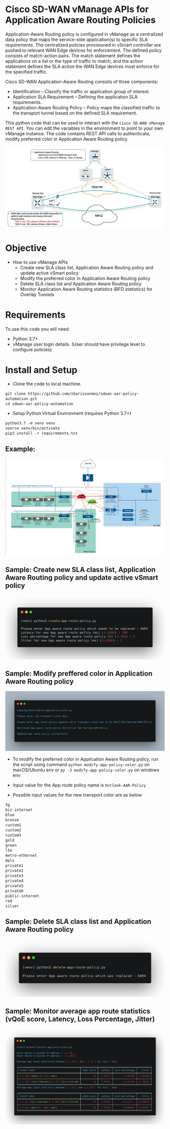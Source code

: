 # Cisco SD-WAN vManage APIs for Application Aware Routing Policies

Application-Aware Routing policy is configured in vManage as a centralized data policy that maps the service-side application(s) to specific SLA requirements. The centralized policies provisioned in vSmart controller are pushed to relevant WAN Edge devices for enforcement. The defined policy consists of match-action pairs. The match statement defines the applications on a list or the type of traffic to match, and the action statement defines the SLA action the WAN Edge devices must enforce for the specified traffic.

Cisco SD-WAN Application-Aware Routing consists of three components:
* Identification – Classify the traffic or application group of interest.
* Application SLA Requirement – Defining the application SLA requirements.
* Application-Aware Routing Policy – Policy maps the classified traffic to the transport tunnel based on the defined SLA requirement.

This python code that can be used to interact with the `Cisco SD-WAN vManage REST API`. You can edit the variables in the environment to point to your own vManage instance. The code contains REST API calls to authenticate, modify preferred color in Application Aware Routing policy.

![sdwan-aar](./images/sdwan-aar.png)

# Objective 

*   How to use vManage APIs
    - Create new SLA class list, Application Aware Routing policy and update active vSmart policy
    - Modify the preferred color in Application Aware Routing policy
    - Delete SLA class list and Application Aware Routing policy
    - Monitor Application Aware Routing statistics (BFD statistics) for Overlay Tunnels

# Requirements

To use this code you will need:

* Python 3.7+
* vManage user login details. (User should have privilege level to configure policies)

# Install and Setup

- Clone the code to local machine.

```
git clone https://github.com/sbarissonmez/sdwan-aar-policy-automation.git
cd sdwan-aar-policy-automation
```
- Setup Python Virtual Environment (requires Python 3.7+)

```
python3.7 -m venv venv
source venv/bin/activate
pip3 install -r requirements.txt
```

## Example:

![Topology](./images/sdwan-topology.png)

## Sample: Create new SLA class list, Application Aware Routing policy and update active vSmart policy

![sample-create](./images/create_app.png)

## Sample: Modify preffered color in Application Aware Routing policy

![sample-modify](./images/modify_app.png)

- To modify the preferred color in Application Aware Routing policy, run the script using command `python modify-app-policy-color.py` on macOS/Ubuntu env or `py -3 modify-app-policy-color.py` on windows env

- Input value for the App route policy name is `Outlook-AAR-Policy`

- Possible input values for the new transport color are as below 

```
3g
biz-internet
blue
bronze
custom1
custom2
custom3
gold
green
lte
metro-ethernet
mpls
private1
private2
private3
private4
private5
private6
public-internet
red
silver
```

## Sample: Delete SLA class list and Application Aware Routing policy

![sample-delete](./images/delete_app.png)

## Sample: Monitor average app route statistics (vQoE score, Latency, Loss Percentage, Jitter)

![sample-monitor](./images/monitor_app.png)
